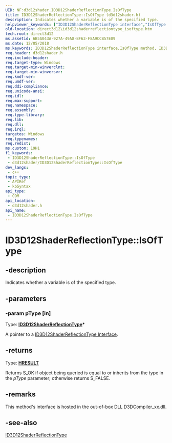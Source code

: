 ```yaml
---
UID: NF:d3d12shader.ID3D12ShaderReflectionType.IsOfType
title: ID3D12ShaderReflectionType::IsOfType (d3d12shader.h)
description: Indicates whether a variable is of the specified type.
helpviewer_keywords: ["ID3D12ShaderReflectionType interface","IsOfType method","ID3D12ShaderReflectionType.IsOfType","ID3D12ShaderReflectionType::IsOfType","IsOfType","IsOfType method","IsOfType method","ID3D12ShaderReflectionType interface","d3d12shader/ID3D12ShaderReflectionType::IsOfType","direct3d12.id3d12shaderreflectiontype_isoftype"]
old-location: direct3d12\id3d12shaderreflectiontype_isoftype.htm
tech.root: direct3d12
ms.assetid: 6B5A043A-927A-49AD-BF63-F8A9CCB57E09
ms.date: 12/05/2018
ms.keywords: ID3D12ShaderReflectionType interface,IsOfType method, ID3D12ShaderReflectionType.IsOfType, ID3D12ShaderReflectionType::IsOfType, IsOfType, IsOfType method, IsOfType method,ID3D12ShaderReflectionType interface, d3d12shader/ID3D12ShaderReflectionType::IsOfType, direct3d12.id3d12shaderreflectiontype_isoftype
req.header: d3d12shader.h
req.include-header: 
req.target-type: Windows
req.target-min-winverclnt: 
req.target-min-winversvr: 
req.kmdf-ver: 
req.umdf-ver: 
req.ddi-compliance: 
req.unicode-ansi: 
req.idl: 
req.max-support: 
req.namespace: 
req.assembly: 
req.type-library: 
req.lib: 
req.dll: 
req.irql: 
targetos: Windows
req.typenames: 
req.redist: 
ms.custom: 19H1
f1_keywords:
 - ID3D12ShaderReflectionType::IsOfType
 - d3d12shader/ID3D12ShaderReflectionType::IsOfType
dev_langs:
 - c++
topic_type:
 - APIRef
 - kbSyntax
api_type:
 - COM
api_location:
 - d3d12shader.h
api_name:
 - ID3D12ShaderReflectionType.IsOfType
---
```


# ID3D12ShaderReflectionType::IsOfType


## -description

Indicates whether a variable is of the specified type.

## -parameters

### -param pType [in]

Type: <b><a href="/windows/desktop/api/d3d12shader/nn-d3d12shader-id3d12shaderreflectiontype">ID3D12ShaderReflectionType</a>*</b>

A pointer to a <a href="/windows/desktop/api/d3d12shader/nn-d3d12shader-id3d12shaderreflectiontype">ID3D12ShaderReflectionType Interface</a>.

## -returns

Type: <b><a href="/windows/win32/com/structure-of-com-error-codes">HRESULT</a></b>

Returns S_OK if object being queried is equal to or inherits from the type in the <i>pType</i> parameter; otherwise returns S_FALSE.

## -remarks

This method's interface is hosted in the out-of-box DLL D3DCompiler_xx.dll.

## -see-also

<a href="/windows/desktop/api/d3d12shader/nn-d3d12shader-id3d12shaderreflectiontype">ID3D12ShaderReflectionType</a>